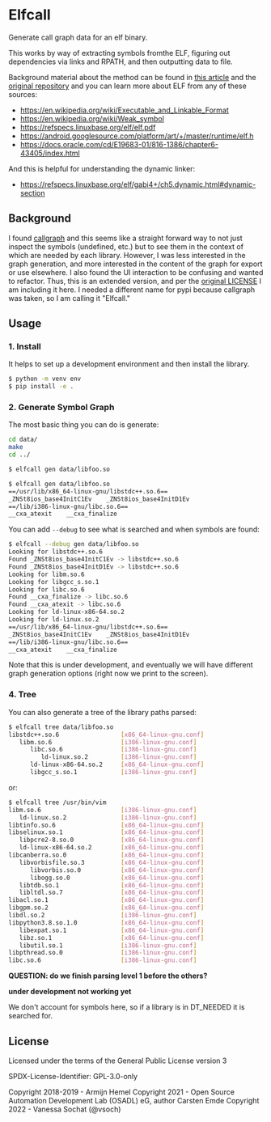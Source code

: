 # Elfcall

Generate call graph data for an elf binary.

This works by way of extracting symbols fromthe ELF, figuring out dependencies
via links and RPATH, and then outputting data to file.

Background material about the method can be found in [this article](https://lwn.net/Articles/548216/)
and the [original repository](https://github.com/armijnhemel/conference-talks/tree/master/fsfe2013) and you
can learn more about ELF from any of these sources:

 - https://en.wikipedia.org/wiki/Executable_and_Linkable_Format
 - https://en.wikipedia.org/wiki/Weak_symbol
 - https://refspecs.linuxbase.org/elf/elf.pdf
 - https://android.googlesource.com/platform/art/+/master/runtime/elf.h
 - https://docs.oracle.com/cd/E19683-01/816-1386/chapter6-43405/index.html

And this is helpful for understanding the dynamic linker:

 - https://refspecs.linuxbase.org/elf/gabi4+/ch5.dynamic.html#dynamic-section

## Background

I found [callgraph](https://git.osadl.org/ckresse/callgraph) and this seems
like a straight forward way to not just inspect the symbols (undefined, etc.) but to 
see them in the context of which are needed by each library. However, I was less interested
in the graph generation, and more interested in the content of the graph for export or use
elsewhere. I also found the UI interaction to be confusing and wanted to refactor.
Thus, this is an extended version, and per the [original LICENSE](https://git.osadl.org/ckresse/callgraph/-/blob/master/LICENSE)
I am including it here. I needed a different name for pypi because callgraph was
taken, so I am calling it "Elfcall." 

## Usage

### 1. Install

It helps to set up a development environment and then install the library.

```bash
$ python -m venv env
$ pip install -e .
```

### 2. Generate Symbol Graph

The most basic thing you can do is generate:

```bash
cd data/
make
cd ../
```
```bash
$ elfcall gen data/libfoo.so

$ elfcall gen data/libfoo.so
==/usr/lib/x86_64-linux-gnu/libstdc++.so.6==
_ZNSt8ios_base4InitC1Ev    _ZNSt8ios_base4InitD1Ev
==/lib/i386-linux-gnu/libc.so.6==
__cxa_atexit    __cxa_finalize

```
You can add `--debug` to see what is searched and when symbols are found:

```bash
$ elfcall --debug gen data/libfoo.so
Looking for libstdc++.so.6
Found _ZNSt8ios_base4InitC1Ev -> libstdc++.so.6
Found _ZNSt8ios_base4InitD1Ev -> libstdc++.so.6
Looking for libm.so.6
Looking for libgcc_s.so.1
Looking for libc.so.6
Found __cxa_finalize -> libc.so.6
Found __cxa_atexit -> libc.so.6
Looking for ld-linux-x86-64.so.2
Looking for ld-linux.so.2
==/usr/lib/x86_64-linux-gnu/libstdc++.so.6==
_ZNSt8ios_base4InitC1Ev    _ZNSt8ios_base4InitD1Ev
==/lib/i386-linux-gnu/libc.so.6==
__cxa_atexit    __cxa_finalize

```

Note that this is under development, and eventually we will have different graph generation
options (right now we print to the screen).

### 4. Tree

You can also generate a tree of the library paths parsed:

```bash
$ elfcall tree data/libfoo.so
libstdc++.so.6                 [x86_64-linux-gnu.conf]
   libm.so.6                   [i386-linux-gnu.conf]
      libc.so.6                [i386-linux-gnu.conf]
         ld-linux.so.2         [i386-linux-gnu.conf]
      ld-linux-x86-64.so.2     [x86_64-linux-gnu.conf]
      libgcc_s.so.1            [i386-linux-gnu.conf]
```

or:

```bash
$ elfcall tree /usr/bin/vim
libm.so.6                      [i386-linux-gnu.conf]
   ld-linux.so.2               [i386-linux-gnu.conf]
libtinfo.so.6                  [x86_64-linux-gnu.conf]
libselinux.so.1                [x86_64-linux-gnu.conf]
   libpcre2-8.so.0             [x86_64-linux-gnu.conf]
   ld-linux-x86-64.so.2        [x86_64-linux-gnu.conf]
libcanberra.so.0               [x86_64-linux-gnu.conf]
   libvorbisfile.so.3          [x86_64-linux-gnu.conf]
      libvorbis.so.0           [x86_64-linux-gnu.conf]
      libogg.so.0              [x86_64-linux-gnu.conf]
   libtdb.so.1                 [x86_64-linux-gnu.conf]
   libltdl.so.7                [x86_64-linux-gnu.conf]
libacl.so.1                    [x86_64-linux-gnu.conf]
libgpm.so.2                    [x86_64-linux-gnu.conf]
libdl.so.2                     [i386-linux-gnu.conf]
libpython3.8.so.1.0            [x86_64-linux-gnu.conf]
   libexpat.so.1               [x86_64-linux-gnu.conf]
   libz.so.1                   [x86_64-linux-gnu.conf]
   libutil.so.1                [i386-linux-gnu.conf]
libpthread.so.0                [i386-linux-gnu.conf]
libc.so.6                      [i386-linux-gnu.conf]
```

**QUESTION: do we finish parsing level 1 before the others?**

**under development not working yet**

We don't account for symbols here, so if a library is in DT_NEEDED it is searched for.

## License

Licensed under the terms of the General Public License version 3

SPDX-License-Identifier: GPL-3.0-only

Copyright 2018-2019 - Armijn Hemel
Copyright 2021 - Open Source Automation Development Lab (OSADL) eG, author Carsten Emde
Copyright 2022 - Vanessa Sochat (@vsoch)
